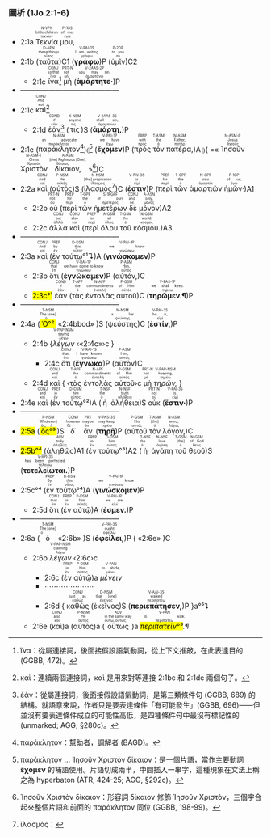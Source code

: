 ### 圖析 (1Jo 2:1-6)
- 2:1a <RUBY><ruby><ruby>Τεκνία<rt>τεκνίον</rt></ruby><rt>Little children</rt></ruby><rt>N-VPN</rt></RUBY> <RUBY><ruby><ruby>μου,<rt>ἐγώ</rt></ruby><rt>of me,</rt></ruby><rt>P-1GS</rt></RUBY> 
- 2:1b (<RUBY><ruby><ruby>ταῦτα<rt>οὗτος</rt></ruby><rt>these things</rt></ruby><rt>D-APN</rt></RUBY>)C1 (<RUBY><ruby><ruby><strong>γράφω</strong><rt>γράφω</rt></ruby><rt>I am writing</rt></ruby><rt>V-PAI-1S</rt></RUBY>)P (<RUBY><ruby><ruby>ὑμῖν<rt>σύ</rt></ruby><rt>to you</rt></ruby><rt>P-2DP</rt></RUBY>)C2
	- 2:1c <RUBY><ruby><ruby>ἵνα<rt>ἵνα</rt></ruby><rt>so that</rt></ruby><rt>CONJ</rt></RUBY>[^1] <RUBY><ruby><ruby>μὴ<rt>μή</rt></ruby><rt>not</rt></ruby><rt>PRT-N</rt></RUBY> (<RUBY><ruby><ruby><strong>ἁμάρτητε·</strong><rt>ἁμαρτάνω</rt></ruby><rt>you may sin.</rt></ruby><rt>V-2AAS-2P</rt></RUBY>)P 
- ——————————————
- 2:1c <RUBY><ruby><ruby>καὶ<rt>καί</rt></ruby><rt>And</rt></ruby><rt>CONJ</rt></RUBY>[^2]
	- 2:1d <RUBY><ruby><ruby>ἐάν<rt>ἐάν</rt></ruby><rt>if</rt></ruby><rt>COND</rt></RUBY>[^3] (<RUBY><ruby><ruby>τις<rt>τις</rt></ruby><rt>anyone</rt></ruby><rt>X-NSM</rt></RUBY>)S (<RUBY><ruby><ruby><strong>ἁμάρτῃ,</strong><rt>ἁμαρτάνω</rt></ruby><rt>shall sin,</rt></ruby><rt>V-2AAS-3S</rt></RUBY>)P 
- 2:1e (<RUBY><ruby><ruby>παράκλητον<rt>παράκλητος</rt></ruby><rt>an advocate</rt></ruby><rt>N-ASM</rt></RUBY>[^4])⦇[^5] (<RUBY><ruby><ruby><strong>ἔχομεν</strong><rt>ἔχω</rt></ruby><rt>we have</rt></ruby><rt>V-PAI-1P</rt></RUBY>)P (<RUBY><ruby><ruby>πρὸς<rt>πρός</rt></ruby><rt>with</rt></ruby><rt>PREP</rt></RUBY> <RUBY><ruby><ruby>τὸν<rt>ὁ</rt></ruby><rt>the</rt></ruby><rt>T-ASM</rt></RUBY> <RUBY><ruby><ruby>πατέρα,<rt>πατήρ</rt></ruby><rt>Father,</rt></ruby><rt>N-ASM</rt></RUBY>)A ⦈( =« <RUBY><ruby><ruby>Ἰησοῦν<rt>Ἰησοῦς</rt></ruby><rt>Jesus</rt></ruby><rt>N-ASM-P</rt></RUBY> <RUBY><ruby><ruby>Χριστὸν<rt>Χριστός</rt></ruby><rt>Christ</rt></ruby><rt>N-ASM-T</rt></RUBY> <RUBY><ruby><ruby>δίκαιον,<rt>δίκαιος</rt></ruby><rt>[the] Righteous [One].</rt></ruby><rt>A-ASM</rt></RUBY> »[^6])C
- 2:2a <RUBY><ruby><ruby>καὶ<rt>καί</rt></ruby><rt>And</rt></ruby><rt>CONJ</rt></RUBY> (<RUBY><ruby><ruby>αὐτὸς<rt>αὐτός</rt></ruby><rt>He</rt></ruby><rt>P-NSM</rt></RUBY>)S (<RUBY><ruby><ruby>ἱλασμός<rt>ἱλασμός</rt></ruby><rt>[the] propitiation</rt></ruby><rt>N-NSM</rt></RUBY>[^7])C (<RUBY><ruby><ruby><strong>ἐστιν</strong><rt>εἰμί</rt></ruby><rt>is</rt></ruby><rt>V-PAI-3S</rt></RUBY>)P (<RUBY><ruby><ruby>περὶ<rt>περί</rt></ruby><rt>for</rt></ruby><rt>PREP</rt></RUBY> <RUBY><ruby><ruby>τῶν<rt>ὁ</rt></ruby><rt>the</rt></ruby><rt>T-GPF</rt></RUBY> <RUBY><ruby><ruby>ἁμαρτιῶν<rt>ἁμαρτία</rt></ruby><rt>sins</rt></ruby><rt>N-GPF</rt></RUBY> <RUBY><ruby><ruby>ἡμῶν·<rt>ἐγώ</rt></ruby><rt>of us;</rt></ruby><rt>P-1GP</rt></RUBY>)A1
	- 2:2b <RUBY><ruby><ruby>οὐ<rt>οὐ</rt></ruby><rt>not</rt></ruby><rt>PRT-N</rt></RUBY> (<RUBY><ruby><ruby>περὶ<rt>περί</rt></ruby><rt>for</rt></ruby><rt>PREP</rt></RUBY> <RUBY><ruby><ruby>τῶν<rt>ὁ</rt></ruby><rt>the</rt></ruby><rt>T-GPF</rt></RUBY> <RUBY><ruby><ruby>ἡμετέρων<rt>ἡμέτερος</rt></ruby><rt>of ours</rt></ruby><rt>S-1PGPF</rt></RUBY> <RUBY><ruby><ruby>δὲ<rt>δέ</rt></ruby><rt>and</rt></ruby><rt>CONJ</rt></RUBY> <RUBY><ruby><ruby>μόνον<rt>μόνος</rt></ruby><rt>only,</rt></ruby><rt>A-ASN</rt></RUBY>)A2
	- 2:2c <RUBY><ruby><ruby>ἀλλὰ<rt>ἀλλά</rt></ruby><rt>but</rt></ruby><rt>CONJ</rt></RUBY> <RUBY><ruby><ruby>καὶ<rt>καί</rt></ruby><rt>also</rt></ruby><rt>CONJ</rt></RUBY> (<RUBY><ruby><ruby>περὶ<rt>περί</rt></ruby><rt>for</rt></ruby><rt>PREP</rt></RUBY> <RUBY><ruby><ruby>ὅλου<rt>ὅλος</rt></ruby><rt>all</rt></ruby><rt>A-GSM</rt></RUBY> <RUBY><ruby><ruby>τοῦ<rt>ὁ</rt></ruby><rt>the</rt></ruby><rt>T-GSM</rt></RUBY> <RUBY><ruby><ruby>κόσμου.<rt>κόσμος</rt></ruby><rt>world.</rt></ruby><rt>N-GSM</rt></RUBY>)A3
- ——————————————
- 2:3a <RUBY><ruby><ruby>καὶ<rt>καί</rt></ruby><rt>And</rt></ruby><rt>CONJ</rt></RUBY> (<RUBY><ruby><ruby>ἐν<rt>ἐν</rt></ruby><rt>by</rt></ruby><rt>PREP</rt></RUBY> <RUBY><ruby><ruby>τούτῳ°¹↴<rt>οὗτος</rt></ruby><rt>this</rt></ruby><rt>D-DSN</rt></RUBY>)A (<RUBY><ruby><ruby><strong>γινώσκομεν</strong><rt>γινώσκω</rt></ruby><rt>we know</rt></ruby><rt>V-PAI-1P</rt></RUBY>)P 
	- 2:3b <RUBY><ruby><ruby>ὅτι<rt>ὅτι</rt></ruby><rt>that</rt></ruby><rt>CONJ</rt></RUBY> (<RUBY><ruby><ruby><strong>ἐγνώκαμεν</strong><rt>γινώσκω</rt></ruby><rt>we have come to know</rt></ruby><rt>V-RAI-1P</rt></RUBY>)P (<RUBY><ruby><ruby>αὐτόν,<rt>αὐτός</rt></ruby><rt>Him,</rt></ruby><rt>P-ASM</rt></RUBY>)C 
	- <rt><mark>2:3c°¹</mark></rt> <RUBY><ruby><ruby>ἐὰν<rt>ἐάν</rt></ruby><rt>if</rt></ruby><rt>COND</rt></RUBY> (<RUBY><ruby><ruby>τὰς<rt>ὁ</rt></ruby><rt>the</rt></ruby><rt>T-APF</rt></RUBY> <RUBY><ruby><ruby>ἐντολὰς<rt>ἐντολή</rt></ruby><rt>commandments</rt></ruby><rt>N-APF</rt></RUBY> <RUBY><ruby><ruby>αὐτοῦ<rt>αὐτός</rt></ruby><rt>of Him</rt></ruby><rt>P-GSM</rt></RUBY>)C (<RUBY><ruby><ruby><strong>τηρῶμεν.¶</strong><rt>τηρέω</rt></ruby><rt>we shall keep.</rt></ruby><rt>V-PAS-1P</rt></RUBY>)P 
- ——————————————
- 2:4a (<RUBY><ruby><ruby><mark>Ὁ°²</mark><rt>ὁ</rt></ruby><rt>The [one]</rt></ruby><rt>T-NSM</rt></RUBY> «<rt>2:4bbcd</rt>» )S (<RUBY><ruby><ruby>ψεύστης<rt>ψεύστης</rt></ruby><rt>a liar</rt></ruby><rt>N-NSM</rt></RUBY>)C (<RUBY><ruby><ruby><strong>ἐστίν,</strong><rt>εἰμί</rt></ruby><rt>he is,</rt></ruby><rt>V-PAI-3S</rt></RUBY>)P
	- 2:4b {<RUBY><ruby><ruby><em>λέγων</em><rt>λέγω</rt></ruby><rt>saying</rt></ruby><rt>V-PAP-NSM</rt></RUBY> ‹«2:4c»›c</rt> }
		- 2:4c <RUBY><ruby><ruby>ὅτι<rt>ὅτι</rt></ruby><rt>that,</rt></ruby><rt>CONJ</rt></RUBY> (<RUBY><ruby><ruby><strong>ἔγνωκα</strong><rt>γινώσκω</rt></ruby><rt>I have known</rt></ruby><rt>V-RAI-1S</rt></RUBY>)P (<RUBY><ruby><ruby>αὐτὸν<rt>αὐτός</rt></ruby><rt>Him,</rt></ruby><rt>P-ASM</rt></RUBY>)C 
	- 2:4d <RUBY><ruby><ruby>καὶ<rt>καί</rt></ruby><rt>and</rt></ruby><rt>CONJ</rt></RUBY> { ‹<RUBY><ruby><ruby>τὰς<rt>ὁ</rt></ruby><rt>the</rt></ruby><rt>T-APF</rt></RUBY> <RUBY><ruby><ruby>ἐντολὰς<rt>ἐντολή</rt></ruby><rt>commandments</rt></ruby><rt>N-APF</rt></RUBY> <RUBY><ruby><ruby>αὐτοῦ<rt>αὐτός</rt></ruby><rt>of Him</rt></ruby><rt>P-GSM</rt></RUBY>›c</rt> <RUBY><ruby><ruby>μὴ<rt>μή</rt></ruby><rt>not</rt></ruby><rt>PRT-N</rt></RUBY> <RUBY><ruby><ruby><em>τηρῶν,</em><rt>τηρέω</rt></ruby><rt>keeping,</rt></ruby><rt>V-PAP-NSM</rt></RUBY> }
- 2:4e <RUBY><ruby><ruby>καὶ<rt>καί</rt></ruby><rt>and</rt></ruby><rt>CONJ</rt></RUBY> (<RUBY><ruby><ruby>ἐν<rt>ἐν</rt></ruby><rt>in</rt></ruby><rt>PREP</rt></RUBY> <RUBY><ruby><ruby>τούτῳ°²<rt>οὗτος</rt></ruby><rt>him</rt></ruby><rt>D-DSM</rt></RUBY>)A (<RUBY><ruby><ruby>ἡ<rt>ὁ</rt></ruby><rt>the</rt></ruby><rt>T-NSF</rt></RUBY> <RUBY><ruby><ruby>ἀλήθεια<rt>ἀλήθεια</rt></ruby><rt>truth</rt></ruby><rt>N-NSF</rt></RUBY>)S <RUBY><ruby><ruby>οὐκ<rt>οὐ</rt></ruby><rt>not</rt></ruby><rt>PRT-N</rt></RUBY> (<RUBY><ruby><ruby><strong>ἔστιν·</strong><rt>εἰμί</rt></ruby><rt>is.</rt></ruby><rt>V-PAI-3S</rt></RUBY>)P 
- ——————————————
- <mark>2:5a</mark> (<RUBY><ruby><ruby><mark>ὃς°³</mark><rt>ὅς, ἥ</rt></ruby><rt>Who[ever]</rt></ruby><rt>R-NSM</rt></RUBY>)S <RUBY><ruby><ruby>δ᾽<rt>δέ</rt></ruby><rt>however</rt></ruby><rt>CONJ</rt></RUBY> <RUBY><ruby><ruby>ἂν<rt>ἄν</rt></ruby><rt>maybe</rt></ruby><rt>PRT</rt></RUBY> (<RUBY><ruby><ruby><strong>τηρῇ</strong><rt>τηρέω</rt></ruby><rt>may keep</rt></ruby><rt>V-PAS-3S</rt></RUBY>)P (<RUBY><ruby><ruby>αὐτοῦ<rt>αὐτός</rt></ruby><rt>His</rt></ruby><rt>P-GSM</rt></RUBY> <RUBY><ruby><ruby>τὸν<rt>ὁ</rt></ruby><rt>[the]</rt></ruby><rt>T-ASM</rt></RUBY> <RUBY><ruby><ruby>λόγον,<rt>λόγος</rt></ruby><rt>word,</rt></ruby><rt>N-ASM</rt></RUBY>)C 
- <mark><rt>2:5b°⁴</rt></mark> (<RUBY><ruby><ruby>ἀληθῶς<rt>ἀληθῶς</rt></ruby><rt>truly</rt></ruby><rt>ADV</rt></RUBY>)A1 (<RUBY><ruby><ruby>ἐν<rt>ἐν</rt></ruby><rt>in</rt></ruby><rt>PREP</rt></RUBY> <RUBY><ruby><ruby>τούτῳ°³<rt>οὗτος</rt></ruby><rt>him</rt></ruby><rt>D-DSM</rt></RUBY>)A2 (<RUBY><ruby><ruby>ἡ<rt>ὁ</rt></ruby><rt>the</rt></ruby><rt>T-NSF</rt></RUBY> <RUBY><ruby><ruby>ἀγάπη<rt>ἀγάπη</rt></ruby><rt>love</rt></ruby><rt>N-NSF</rt></RUBY> <RUBY><ruby><ruby>τοῦ<rt>ὁ</rt></ruby><rt>[the]</rt></ruby><rt>T-GSM</rt></RUBY> <RUBY><ruby><ruby>θεοῦ<rt>θεός</rt></ruby><rt>of God</rt></ruby><rt>N-GSM</rt></RUBY>)S (<RUBY><ruby><ruby><strong>τετελείωται.</strong><rt>τελειόω</rt></ruby><rt>has been perfected.</rt></ruby><rt>V-RPI-3S</rt></RUBY>)P 
- <rt>2:5c°⁴</rt> (<RUBY><ruby><ruby>ἐν<rt>ἐν</rt></ruby><rt>By</rt></ruby><rt>PREP</rt></RUBY> <RUBY><ruby><ruby>τούτῳ°⁴<rt>οὗτος</rt></ruby><rt>this</rt></ruby><rt>D-DSN</rt></RUBY>)A (<RUBY><ruby><ruby><strong>γινώσκομεν</strong><rt>γινώσκω</rt></ruby><rt>we know</rt></ruby><rt>V-PAI-1P</rt></RUBY>)P 
	- 2:5d <RUBY><ruby><ruby>ὅτι<rt>ὅτι</rt></ruby><rt>that</rt></ruby><rt>CONJ</rt></RUBY> (<RUBY><ruby><ruby>ἐν<rt>ἐν</rt></ruby><rt>in</rt></ruby><rt>PREP</rt></RUBY> <RUBY><ruby><ruby>αὐτῷ<rt>αὐτός</rt></ruby><rt>Him</rt></ruby><rt>P-DSM</rt></RUBY>)A (<RUBY><ruby><ruby><strong>ἐσμεν.</strong><rt>εἰμί</rt></ruby><rt>we are:</rt></ruby><rt>V-PAI-1P</rt></RUBY>)P 
- ——————————————
- 2:6a (<RUBY><ruby><ruby>ὁ<rt>ὁ</rt></ruby><rt>The [one]</rt></ruby><rt>T-NSM</rt></RUBY> «2:6b» )S (<RUBY><ruby><ruby><strong>ὀφείλει,</strong><rt>ὀφείλω</rt></ruby><rt>ought</rt></ruby><rt>V-PAI-3S</rt></RUBY>)P ( «2:6e» )C
	- 2:6b <RUBY><ruby><ruby><em>λέγων</em><rt>λέγω</rt></ruby><rt>claiming</rt></ruby><rt>V-PAP-NSM</rt></RUBY> ‹2:6c›c
		- 2:6c (<RUBY><ruby><ruby>ἐν<rt>ἐν</rt></ruby><rt>in</rt></ruby><rt>PREP</rt></RUBY> <RUBY><ruby><ruby>αὐτῷ<rt>αὐτός</rt></ruby><rt>Him</rt></ruby><rt>P-DSM</rt></RUBY>)a</rt> <RUBY><ruby><ruby><em>μένειν</em><rt>μένω</rt></ruby><rt>to abide,</rt></ruby><rt>V-PAN</rt></RUBY>
		- ⋯⋯⋯⋯⋯⋯⋯
		- 2:6d { <RUBY><ruby><ruby>καθὼς<rt>καθώς</rt></ruby><rt>just as</rt></ruby><rt>CONJ</rt></RUBY> (<RUBY><ruby><ruby>ἐκεῖνος<rt>ἐκεῖνος</rt></ruby><rt>that [one]</rt></ruby><rt>D-NSM</rt></RUBY>)S (<RUBY><ruby><ruby><strong>περιεπάτησεν,</strong><rt>περιπατέω</rt></ruby><rt>walked</rt></ruby><rt>V-AAI-3S</rt></RUBY>)P }a°⁵⮧
	- 2:6e (<RUBY><ruby><ruby>καὶ<rt>καί</rt></ruby><rt>also</rt></ruby><rt>CONJ</rt></RUBY>)a (<RUBY><ruby><ruby>αὐτὸς<rt>αὐτός</rt></ruby><rt>He</rt></ruby><rt>P-NSM</rt></RUBY>)a (<RUBY><ruby><ruby>οὕτως<rt>οὕτω, οὕτως</rt></ruby><rt>in the same way</rt></ruby><rt>ADV</rt></RUBY>)a <RUBY><ruby><ruby><em><mark>περιπατεῖν°⁵</mark>.¶</em><rt>περιπατέω</rt></ruby><rt>to walk.</rt></ruby><rt>V-PAN</rt></RUBY>

[^1]: ἵνα：從屬連接詞，後面接假設語氣動詞，從上下文推敲，在此表達目的 (GGBB, 472)。
[^2]: καὶ：連續兩個連接詞，καὶ 是用來對等連接 2:1bc 和 2:1de 兩個句子。
[^3]: ἐάν：從屬連接詞，後面接假設語氣動詞，是第三類條件句 (GGBB, 689) 的結構。就語意來說，作者只是要表達條件「有可能發生」(GGBB, 696)——但並沒有要表達條件成立的可能性高低，是四種條件句中最沒有標記性的 (unmarked; AGG, §280c)。
[^4]: παράκλητον：幫助者，調解者 (BAGD)。
[^5]: παράκλητον ... Ἰησοῦν Χριστὸν δίκαιον：是一個片語，當作主要動詞 **ἔχομεν** 的補語使用。片語切成兩半，中間插入一串字，這種現象在文法上稱之為 hyperbaton (ATR, 424-25; AGG, §292c)。
[^6]: Ἰησοῦν Χριστὸν δίκαιον：形容詞 δίκαιον 修飾 Ἰησοῦν Χριστὸν，三個字合起來整個片語和前面的 παράκλητον 同位 (GGBB, 198-99)。
[^7]: ἱλασμός：
